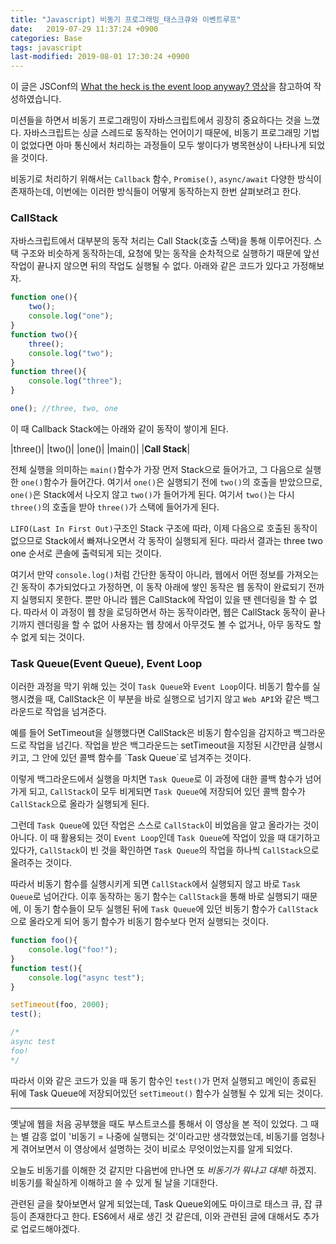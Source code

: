 ```yaml
---
title: "Javascript) 비동기 프로그래밍_태스크큐와 이벤트루프"
date:   2019-07-29 11:37:24 +0900
categories: Base
tags: javascript 
last-modified: 2019-08-01 17:30:24 +0900
---
```


이 글은 JSConf의 [What the heck is the event loop anyway? 영상](https://www.youtube.com/watch?v=8aGhZQkoFbQ)을 참고하여 작성하였습니다.  
  
미션들을 하면서 비동기 프로그래밍이 자바스크립트에서 굉장히 중요하다는 것을 느꼈다. 자바스크립트는 싱글 스레드로 동작하는 언어이기 때문에, 비동기 프로그래밍 기법이 없었다면 아마 통신에서 처리하는 과정들이 모두 쌓이다가 병목현상이 나타나게 되었을 것이다.  
  
비동기로 처리하기 위해서는 `Callback` 함수, `Promise()`, `async/await` 다양한 방식이 존재하는데, 이번에는 이러한 방식들이 어떻게 동작하는지 한번 살펴보려고 한다. 

### CallStack

자바스크립트에서 대부분의 동작 처리는 Call Stack(호출 스택)을 통해 이루어진다. 스택 구조와 비슷하게 동작하는데, 요청에 맞는 동작을 순차적으로 실행하기 때문에 앞선 작업이 끝나지 않으면 뒤의 작업도 실행될 수 없다. 아래와 같은 코드가 있다고 가정해보자.  
  
```javascript
function one(){
    two();
    console.log("one");
}
function two(){
    three();
    console.log("two");
}
function three(){
    console.log("three");
}

one(); //three, two, one
```

이 때 Callback Stack에는 아래와 같이 동작이 쌓이게 된다.  
  
|three()|
|two()|
|one()|
|main()|
|**Call Stack**|
  
전체 실행을 의미하는 `main()`함수가 가장 먼저 Stack으로 들어가고, 그 다음으로 실행한 `one()`함수가 들어간다. 여기서 `one()`은 실행되기 전에 `two()`의 호출을 받았으므로, `one()`은 Stack에서 나오지 않고 `two()`가 들어가게 된다. 여기서 `two()`는 다시 `three()`의 호출을 받아 `three()`가 스택에 들어가게 된다.  
  
`LIFO(Last In First Out)`구조인 Stack 구조에 따라, 이제 다음으로 호출된 동작이 없으므로 Stack에서 빠져나오면서 각 동작이 실행되게 된다. 따라서 결과는 three two one 순서로 콘솔에 출력되게 되는 것이다.  
  
여기서 만약 `console.log()`처럼 간단한 동작이 아니라, 웹에서 어떤 정보를 가져오는 긴 동작이 추가되었다고 가정하면, 이 동작 아래에 쌓인 동작은 웹 동작이 완료되기 전까지 실행되지 못한다. 뿐만 아니라 웹은 CallStack에 작업이 있을 땐 렌더링을 할 수 없다. 따라서 이 과정이 웹 창을 로딩하면서 하는 동작이라면, 웹은 CallStack 동작이 끝나기까지 렌더링을 할 수 없어 사용자는 웹 창에서 아무것도 볼 수 없거나, 아무 동작도 할 수 없게 되는 것이다.   
  
### Task Queue(Event Queue), Event Loop 

이러한 과정을 막기 위해 있는 것이 `Task Queue`와 `Event Loop`이다. 비동기 함수를 실행시켰을 때, CallStack은 이 부분을 바로 실행으로 넘기지 않고 `Web API`와 같은 백그라운드로 작업을 넘겨준다.  
  
<div class="notice--success">예를 들어 SetTimeout을 실행했다면 CallStack은 비동기 함수임을 감지하고 백그라운드로 작업을 넘긴다. 작업을 받은 백그라운드는 setTimeout을 지정된 시간만큼 실행시키고, 그 안에 있던 콜백 함수를 `Task Queue`로 넘겨주는 것이다.<div>
  
이렇게 백그라운드에서 실행을 마치면 `Task Queue`로 이 과정에 대한 콜백 함수가 넘어가게 되고, `CallStack`이 모두 비게되면 `Task Queue`에 저장되어 있던 콜백 함수가 `CallStack`으로 올라가 실행되게 된다.  
  
그런데 `Task Queue`에 있던 작업은 스스로 `CallStack`이 비었음을 알고 올라가는 것이 아니다. 이 때 활용되는 것이 `Event Loop`인데 `Task Queue`에 작업이 있을 때 대기하고 있다가, `CallStack`이 빈 것을 확인하면 `Task Queue`의 작업을 하나씩 `CallStack`으로 올려주는 것이다.  

따라서 비동기 함수를 실행시키게 되면 `CallStack`에서 실행되지 않고 바로 `Task Queue`로 넘어간다. 이후 동작하는 동기 함수는 `CallStack`을 통해 바로 실행되기 때문에, 이 동기 함수들이 모두 실행된 뒤에 `Task Queue`에 있던 비동기 함수가 `CallStack`으로 올라오게 되어 동기 함수가 비동기 함수보다 먼저 실행되는 것이다.  

```javascript
function foo(){
    console.log("foo!");
}
function test(){
    console.log("async test");
}

setTimeout(foo, 2000);
test();

/*
async test
foo!
*/
```

따라서 이와 같은 코드가 있을 때 동기 함수인 `test()`가 먼저 실행되고 메인이 종료된 뒤에 Task Queue에 저장되어있던 `setTimeout()` 함수가 실행될 수 있게 되는 것이다.  

___

옛날에 웹을 처음 공부했을 때도 부스트코스를 통해서 이 영상을 본 적이 있었다. 그 때는 별 감흥 없이 '비동기 = 나중에 실행되는 것'이라고만 생각했었는데, 비동기를 엄청나게 겪어보면서 이 영상에서 설명하는 것이 비로소 무엇이었는지를 알게 되었다.  
  
오늘도 비동기를 이해한 것 같지만 다음번에 만나면 또 _비동기가 뭐냐고 대체!_ 하겠지. 비동기를 확실하게 이해하고 쓸 수 있게 될 날을 기대한다.  
  
관련된 글을 찾아보면서 알게 되었는데, Task Queue외에도 마이크로 태스크 큐, 잡 큐 등이 존재한다고 한다. ES6에서 새로 생긴 것 같은데, 이와 관련된 글에 대해서도 추가로 업로드해야겠다. 
